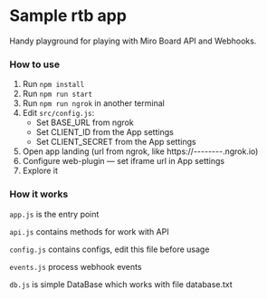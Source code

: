 # Sample rtb app
Handy playground for playing with Miro Board API and Webhooks.


### How to use
1) Run `npm install`
2) Run `npm run start`
3) Run `npm run ngrok` in another terminal 
4) Edit `src/config.js`:
    - Set BASE_URL from ngrok
    - Set CLIENT_ID from the App settings
    - Set CLIENT_SECRET from the App settings
5) Open app landing (url from ngrok, like https://--------.ngrok.io)
6) Configure web-plugin — set iframe url in App settings
7) Explore it    

### How it works

`app.js` is the entry point

`api.js` contains methods for work with API

`config.js` contains configs, edit this file before usage

`events.js` process webhook events
 
`db.js` is simple DataBase which works with file database.txt
